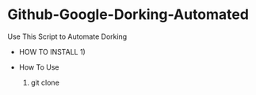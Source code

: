 # Github-Google-Dorking-Automated
Use This Script to Automate Dorking

- HOW TO INSTALL
  1) 


- How To Use
  1) git clone
